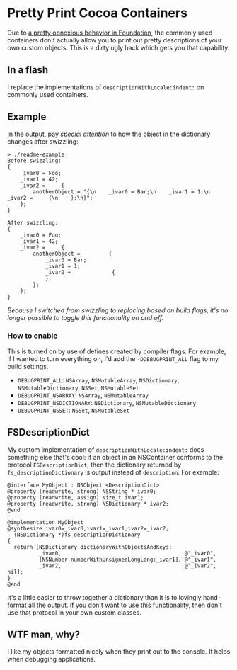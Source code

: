# Pretty Print Cocoa Containers

Due to [a pretty obnoxious behavior in Foundation](http://openradar.appspot.com/10765424), the commonly used containers don't actually allow you to print out pretty descriptions of your own custom objects. This is a dirty ugly hack which gets you that capability.

## In a flash

I replace the implementations of `descriptionWithLocale:indent:` on commonly used containers.

## Example

In the output, pay *special attention* to how the object in the dictionary changes after swizzling:

    > ./readme-example 
    Before swizzling:
    {
        _ivar0 = Foo;
        _ivar1 = 42;
        _ivar2 =     {
            anotherObject = "{\n    _ivar0 = Bar;\n    _ivar1 = 1;\n    _ivar2 =     {\n    };\n}";
        };
    }

    After swizzling:
    {
        _ivar0 = Foo;
        _ivar1 = 42;
        _ivar2 =     {
            anotherObject =         {
                _ivar0 = Bar;
                _ivar1 = 1;
                _ivar2 =             {
                };
            };
        };
    }

*Because I switched from swizzling to replacing based on build flags, it's no longer possible to toggle this functionality on and off.*

### How to enable

This is turned on by use of defines created by compiler flags. For example, if I wanted to turn everything on, I'd add the `-DDEBUGPRINT_ALL` flag to my build settings.

* `DEBUGPRINT_ALL`: `NSArray`, `NSMutableArray`, `NSDictionary`, `NSMutableDictionary`, `NSSet`, `NSMutableSet`
* `DEBUGPRINT_NSARRAY`: `NSArray`, `NSMutableArray`
* `DEBUGPRINT_NSDICTIONARY`: `NSDictionary`, `NSMutableDictionary`
* `DEBUGPRINT_NSSET`: `NSSet`, `NSMutableSet`

## FSDescriptionDict

My custom implementation of `descriptionWithLocale:indent:` does something else that's cool: if an object in an NSContainer conforms to the protocol `FSDescriptionDict`, then the dictionary returned by `fs_descriptionDictionary` is output instead of `description`. For example:

    @interface MyObject : NSObject <DescriptionDict>
    @property (readwrite, strong) NSString * ivar0;
    @property (readwrite, assign) size_t ivar1;
    @property (readwrite, strong) NSDictionary * ivar2;
    @end

    @implementation MyObject
    @synthesize ivar0=_ivar0,ivar1=_ivar1,ivar2=_ivar2;
    - (NSDictionary *)fs_descriptionDictionary
    {
      return [NSDictionary dictionaryWithObjectsAndKeys:
              _ivar0,                                       @"_ivar0",
              [NSNumber numberWithUnsignedLongLong:_ivar1], @"_ivar1",
              _ivar2,                                       @"_ivar2", nil];
    }
    @end

It's a little easier to throw together a dictionary than it is to lovingly hand-format all the output. If you don't want to use this functionality, then don't use that protocol in your own custom classes.

## WTF man, why?

I like my objects formatted nicely when they print out to the console. It helps when debugging applications.
